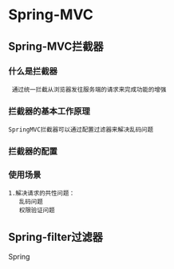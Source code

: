 # Spring-MVC

## Spring-MVC拦截器

### 什么是拦截器
     
     通过统一拦截从浏览器发往服务端的请求来完成功能的增强
      
### 拦截器的基本工作原理
   
    SpringMVC拦截器可以通过配置过滤器来解决乱码问题
   
### 拦截器的配置
   
   
### 使用场景
    
    1.解决请求的共性问题：
       乱码问题
       权限验证问题
## Spring-filter过滤器

   Spring